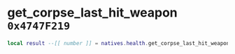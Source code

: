 # get_corpse_last_hit_weapon `0x4747F219`

```lua
local result --[[ number ]] = natives.health.get_corpse_last_hit_weapon()
```